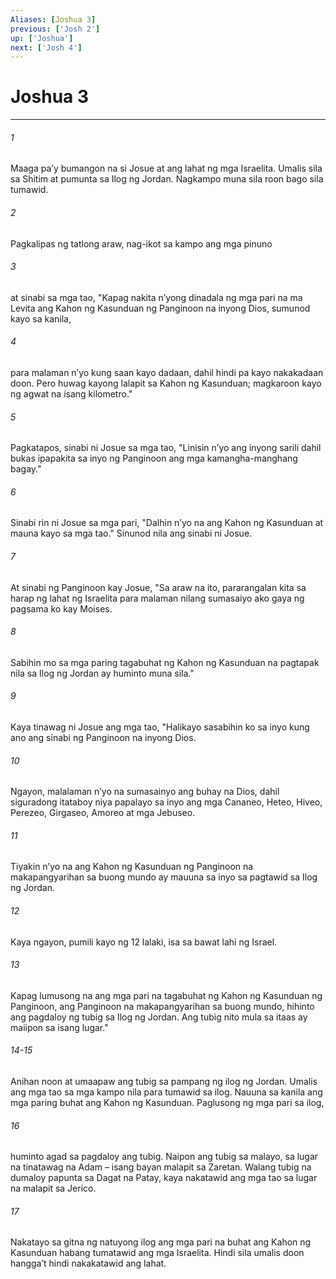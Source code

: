 ```yaml
---
Aliases: [Joshua 3]
previous: ['Josh 2']
up: ['Joshua']
next: ['Josh 4']
---
```

# Joshua 3

***

###### 1
Maaga paʼy bumangon na si Josue at ang lahat ng mga Israelita. Umalis sila sa Shitim at pumunta sa Ilog ng Jordan. Nagkampo muna sila roon bago sila tumawid. 

###### 2
Pagkalipas ng tatlong araw, nag-ikot sa kampo ang mga pinuno 

###### 3
at sinabi sa mga tao, "Kapag nakita nʼyong dinadala ng mga pari na ma Levita ang Kahon ng Kasunduan ng Panginoon na inyong Dios, sumunod kayo sa kanila, 

###### 4
para malaman nʼyo kung saan kayo dadaan, dahil hindi pa kayo nakakadaan doon. Pero huwag kayong lalapit sa Kahon ng Kasunduan; magkaroon kayo ng agwat na isang kilometro." 

###### 5
Pagkatapos, sinabi ni Josue sa mga tao, "Linisin nʼyo ang inyong sarili dahil bukas ipapakita sa inyo ng Panginoon ang mga kamangha-manghang bagay." 

###### 6
Sinabi rin ni Josue sa mga pari, "Dalhin nʼyo na ang Kahon ng Kasunduan at mauna kayo sa mga tao." Sinunod nila ang sinabi ni Josue. 

###### 7
At sinabi ng Panginoon kay Josue, "Sa araw na ito, pararangalan kita sa harap ng lahat ng Israelita para malaman nilang sumasaiyo ako gaya ng pagsama ko kay Moises. 

###### 8
Sabihin mo sa mga paring tagabuhat ng Kahon ng Kasunduan na pagtapak nila sa Ilog ng Jordan ay huminto muna sila." 

###### 9
Kaya tinawag ni Josue ang mga tao, "Halikayo sasabihin ko sa inyo kung ano ang sinabi ng Panginoon na inyong Dios. 

###### 10
Ngayon, malalaman nʼyo na sumasainyo ang buhay na Dios, dahil siguradong itataboy niya papalayo sa inyo ang mga Cananeo, Heteo, Hiveo, Perezeo, Girgaseo, Amoreo at mga Jebuseo. 

###### 11
Tiyakin nʼyo na ang Kahon ng Kasunduan ng Panginoon na makapangyarihan sa buong mundo ay mauuna sa inyo sa pagtawid sa Ilog ng Jordan. 

###### 12
Kaya ngayon, pumili kayo ng 12 lalaki, isa sa bawat lahi ng Israel. 

###### 13
Kapag lumusong na ang mga pari na tagabuhat ng Kahon ng Kasunduan ng Panginoon, ang Panginoon na makapangyarihan sa buong mundo, hihinto ang pagdaloy ng tubig sa Ilog ng Jordan. Ang tubig nito mula sa itaas ay maiipon sa isang lugar."

###### 14-15
Anihan noon at umaapaw ang tubig sa pampang ng ilog ng Jordan. Umalis ang mga tao sa mga kampo nila para tumawid sa ilog. Nauuna sa kanila ang mga paring buhat ang Kahon ng Kasunduan. Paglusong ng mga pari sa ilog, 

###### 16
huminto agad sa pagdaloy ang tubig. Naipon ang tubig sa malayo, sa lugar na tinatawag na Adam – isang bayan malapit sa Zaretan. Walang tubig na dumaloy papunta sa Dagat na Patay, kaya nakatawid ang mga tao sa lugar na malapit sa Jerico. 

###### 17
Nakatayo sa gitna ng natuyong ilog ang mga pari na buhat ang Kahon ng Kasunduan habang tumatawid ang mga Israelita. Hindi sila umalis doon hanggaʼt hindi nakakatawid ang lahat.
